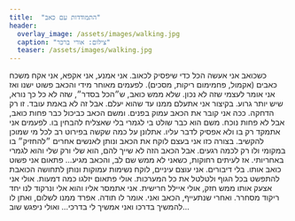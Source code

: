 ```yaml
---
title:  "התמודדות עם כאב"
header:
  overlay_image: /assets/images/walking.jpg
  caption: "צילום: אורי ברכר"
  teaser: /assets/images/walking.jpg
---
```

<!--more-->
כשכואב אני אעשה הכל כדי שיפסיק לכאוב. אני אמנע, אני אקפא, אני אקח משכח כאבים (אקמול, פחמימום ריקות, מסכים).
לפעמים מאוחר מידי והכאב פשוט ישנו ואז אני אומר לעצמי שזה לא נכון. שלא ממש כואב, ש״הכל בסדר״, שזה לא כל כך נורא, שיש יותר גרוע. בקיצור אני אתעלם ממנו עד שהוא יעלם. אבל זה לא באמת עובד. זו רק הדחקה. ככה אני קובר את הכאב עמוק בפנים. ומשם הכאב כביכול כבר פחות כואב, אבל לא פחות נוכח. משם הוא כבר שולט בי לגמרי בלי שאצליח להבחין בו.
לפעמים אני אתמקד רק בו ולא אפסיק לדבר עליו. אתלונן על כמה שקשה בפירוט רב לכל מי שמוכן להקשיב. בצורה כזו אני בעצם לוקח את הכאב ונותן לאנשים אחרים ״להחזיק״ בו במקומי ולו רק לכמה רגעים. אבל הכאב הזה לא שייך להם, הוא שלי ורק שלי והוא לגמרי באחריותי.
אז לעיתים רחוקות, כשאני לא ממש שם לב, והכאב מגיע… פתאום אני פשוט כואב אותו. בלי דיבורים. אני עוצם עיניים, לוקח נשימות עמוקות ונותן לתחושה הכואבת להתפשט בכל הגוף ולטלטל את כל המערכות. אולי פתאום יזלגו כמה דמעות. אולי אני אצעק אותו ממש חזק, אולי איילל חרישית. אני אתמסר אליו והוא אלי ונרקוד לנו יחד ריקוד מסחרר.
ואחרי שנתעייף, הכאב ואני. אומר לו תודה. אפרד ממנו לשלום, ואתן לו להמשיך בדרכו ואני אמשיך לי בדרכי… ואולי ניפגש שוב…